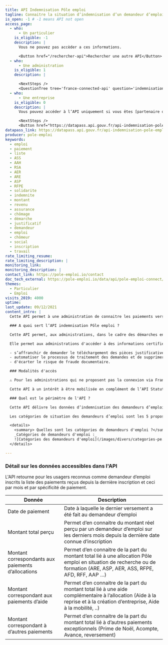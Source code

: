 ```yaml
---
title: API Indemnisation Pôle emploi
tagline: Connaitre la situation d’indemnisation d’un demandeur d’emploi
is_open: -1 # -1 means API not open
access_page:
  - who:
      - Un particulier
    is_eligible: -1
    description: |
      Vous ne pouvez pas accèder a ces informations.

      <Button href="/rechercher-api">Rechercher une autre API</Button>
  - who:
      - Une administration
    is_eligible: 1
    description: |

      <NextSteps />
      <QuestionTree tree='france-connected-api' question='indemnisationPe' />
  - who:
      - Une entreprise
    is_eligible: 0
    description: |
      Vous pouvez accéder à l’API uniquement si vous êtes [partenaire de France Connect](https://franceconnect.gouv.fr/partenaires), et pour un cas d’usage autorisé par la loi. Vous devrez fournir le cadre juridique qui vous autorise à utiliser ces données.

      <NextSteps />
      <Button href="https://datapass.api.gouv.fr/api-indemnisation-pole-emploi">Remplir une demande</Button>
datapass_link: https://datapass.api.gouv.fr/api-indemnisation-pole-emploi
producer: pole-emploi
keywords:
  - emploi
  - paiement
  - liste
  - ASS
  - AAH
  - RSA
  - AER
  - ARE
  - ASP
  - RFPE
  - solidarite
  - indemnite
  - montant
  - revenu
  - assurance
  - chômage
  - démarche
  - justificatif
  - demandeur
  - emploi
  - chômeur
  - social
  - inscription
  - travail
rate_limiting_resume: 
rate_limiting_description: |
monitoring_link: 
monitoring_description: |
contact_link: https://pole-emploi.io/contact
doc_tech_external: https://pole-emploi.io/data/api/pole-emploi-connect/indemnisations?tabgroup-api=documentation&doc-section=api-doc-section-caracteristiques
themes:
  - Particulier
  - Emploi
visits_2019: 4000
uptime: 
last_update: 09/12/2021
content_intro: |
  Cette API permet à une administration de connaitre les paiements versés par Pôle emploi à un individu inscrit comme demandeur d’emploi depuis sa dernière inscription et qui effectue une démarche après s’être **authentifié au service avec FranceConnect.** 

  ### A quoi sert l’API indemnisation Pôle emploi ?

  Cette API permet, aux administrations, dans le cadre des démarches en ligne qu'elles mettent en œuvre de connaitre la situation d’indemnisation d’un usager demandeur d’emploi.

  Elle permet aux administrations d'accéder à des informations certifiées à la source et ainsi :

  - s’affranchir de demander le téléchargement des pièces justificatives,
  - automatiser le processus de traitement des demandes et de supprimer le contrôle en back-office,
  - d'écarter le risque de fraude documentaire.

  ### Modalités d'accès

  ⚠️ Pour les administrations qui ne proposent pas la connexion via FranceConnect ou pour lesquelles les démarches en ligne sont accessibles également sans FranceConnect, les mêmes données sont **disponibles dans [l'API Particulier](/les-api/api-particulier) (à compter de Mars 2022).**

  Cette API à un intérêt à être mobilisée en complément de l’API Statut demandeur d’emploi qui fait d’ores et déjà partie du bouquet d’API présent dans l’API Particulier et qui permet de savoir si un usager est demandeur d’emploi et de connaitre sa catégorie. La version FranceConnectée de cette API Statut demandeur d’emploi sera disponible à compter de Mars 2022. 

  ### Quel est le périmètre de l'API ?

  Cette API délivre les données d’indemnisation des demandeurs d’emploi toujours inscrits sur les listes de Pôle emploi dans toutes les catégories. 

  Les catégories de situation des demandeurs d’emploi sont les 5 proposées par Pôle emploi: A, B, C, D et E. La répartition permet d'établir une classification selon la disponibilité du demandeur d'emploi.

  <details>
    <summary> Quelles sont les catégories de demandeurs d'emploi ?</summary>
    _Catégories de demandeurs d'emploi :_
    ![Catégories des demandeurs d'emploi](/images/divers/categories-pe.png)
  </details>

---
```


### Détail sur les données accessibles dans l'API

L'API retourne pour les usagers reconnus comme demandeur d’emploi inscrits la liste des paiements reçus depuis la dernière inscription et ceci par mois et par spécificité de paiement.

| Donnée                                | Description                                                                                       |
| ------------------------------------- | ------------------------------------------------------------------------------------------------- |
| Date de paiement                      | Date à laquelle le dernier versement a été fait au demandeur d’emploi                             |
| Montant total perçu                   | Permet d’en connaitre du montant réel perçu par un demandeur d’emploi sur les derniers mois depuis la dernière date connue d’inscription |
| Montant correspondants aux paiements d’allocations | Permet d’en connaitre de la part du montant total lié à une allocation Pôle emploi en situation de recherche ou de formation (ARE, ASP, AER, ASS, RFPE, AFD, RFF, AAP …) |
| Montant correspondant aux paiements d’aide  | Permet d’en connaitre de la part du montant total lié à une aide complémentaire à l’allocation (Aide à la reprise et à la création d’entreprise, Aide à la mobilité, ..)     |
| Montant correspondant à d’autres paiements  | Permet d’en connaitre de la part du montant total lié à d’autres paiements exceptionnels (Prime de Noël, Acompte, Avance, reversement)​  |
